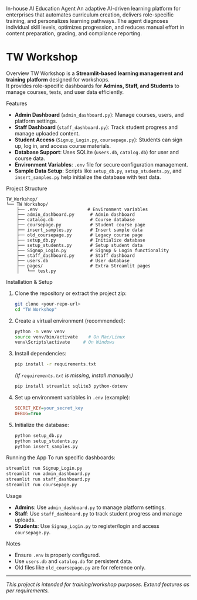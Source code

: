 In-house AI Education Agent
An adaptive AI-driven learning platform for enterprises that automates curriculum creation, delivers role-specific training, and personalizes learning pathways. The agent diagnoses individual skill levels, optimizes progression, and reduces manual effort in content preparation, grading, and compliance reporting.

# TW Workshop

Overview
TW Workshop is a **Streamlit-based learning management and training platform** designed for workshops.  
It provides role-specific dashboards for **Admins, Staff, and Students** to manage courses, tests, and user data efficiently.

Features
- **Admin Dashboard** (`admin_dashboard.py`): Manage courses, users, and platform settings.
- **Staff Dashboard** (`staff_dashboard.py`): Track student progress and manage uploaded content.
- **Student Access** (`Signup_Login.py`, `coursepage.py`): Students can sign up, log in, and access course materials.
- **Database Support**: Uses SQLite (`users.db`, `catalog.db`) for user and course data.
- **Environment Variables**: `.env` file for secure configuration management.
- **Sample Data Setup**: Scripts like `setup_db.py`, `setup_students.py`, and `insert_samples.py` help initialize the database with test data.

Project Structure
```
TW_Workshop/
└── TW Workshop/
    ├── .env                   # Environment variables
    ├── admin_dashboard.py      # Admin dashboard
    ├── catalog.db              # Course database
    ├── coursepage.py           # Student course page
    ├── insert_samples.py       # Insert sample data
    ├── old_coursepage.py       # Legacy course page
    ├── setup_db.py             # Initialize database
    ├── setup_students.py       # Setup student data
    ├── Signup_Login.py         # Signup & Login functionality
    ├── staff_dashboard.py      # Staff dashboard
    ├── users.db                # User database
    ├── pages/                  # Extra Streamlit pages
    │   └── test.py
```

Installation & Setup
1. Clone the repository or extract the project zip:
   ```bash
   git clone <your-repo-url>
   cd "TW Workshop"
   ```

2. Create a virtual environment (recommended):
   ```bash
   python -m venv venv
   source venv/bin/activate    # On Mac/Linux
   venv\Scripts\activate     # On Windows
   ```

3. Install dependencies:
   ```bash
   pip install -r requirements.txt
   ```

   *(If `requirements.txt` is missing, install manually:)*
   ```bash
   pip install streamlit sqlite3 python-dotenv
   ```

4. Set up environment variables in `.env` (example):
   ```ini
   SECRET_KEY=your_secret_key
   DEBUG=True
   ```

5. Initialize the database:
   ```bash
   python setup_db.py
   python setup_students.py
   python insert_samples.py
   ```

Running the App
To run specific dashboards:
```bash
streamlit run Signup_Login.py
streamlit run admin_dashboard.py
streamlit run staff_dashboard.py
streamlit run coursepage.py
```

Usage
- **Admins**: Use `admin_dashboard.py` to manage platform settings.  
- **Staff**: Use `staff_dashboard.py` to track student progress and manage uploads.  
- **Students**: Use `Signup_Login.py` to register/login and access `coursepage.py`.  

Notes
- Ensure `.env` is properly configured.  
- Use `users.db` and `catalog.db` for persistent data.  
- Old files like `old_coursepage.py` are for reference only.  

---
*This project is intended for training/workshop purposes. Extend features as per requirements.*



